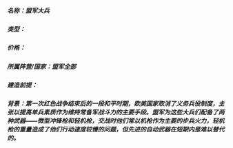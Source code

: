 ##### 名称：盟军大兵

##### 类型：

##### 价格：

##### 所属阵营/国家：盟军全部

##### 建造前提：

##### 背景：第一次红色战争结束后的一段和平时期，欧美国家取消了义务兵役制度，主张以提高单兵素质作为维持常备军战斗力的主要手段。盟军为这些大兵们配备了两种武器——微型冲锋枪和轻机枪，交战时他们常以机枪作为主要的步兵火力，轻机枪的重量造成了他们行动速度较慢的问题，但先进的自动武器在短期内是难以替代的。
